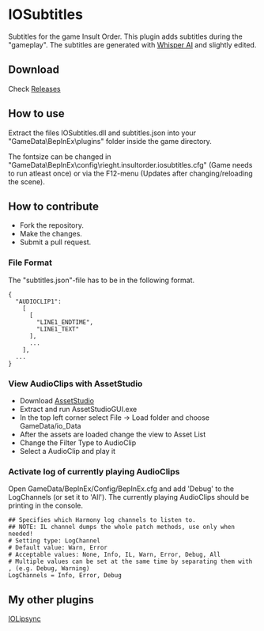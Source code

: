 # IOSubtitles
Subtitles for the game Insult Order. This plugin adds subtitles during the "gameplay". The subtitles are generated with [Whisper AI](https://github.com/openai/whisper) and slightly edited.

## Download
Check [Releases](https://github.com/Rieght/IOSubtitles/releases)

## How to use
Extract the files IOSubtitles.dll and subtitles.json into your "GameData\BepInEx\plugins" folder inside the game directory.

The fontsize can be changed in "GameData\BepInEx\config\rieght.insultorder.iosubtitles.cfg" (Game needs to run atleast once) or via the F12-menu (Updates after changing/reloading the scene).

## How to contribute
- Fork the repository.
- Make the changes.
- Submit a pull request.

### File Format
The "subtitles.json"-file has to be in the following format.
```
{
  "AUDIOCLIP1":
    [
      [
        "LINE1_ENDTIME",
        "LINE1_TEXT"
      ],
      ...
    ],
  ...
}
```

### View AudioClips with AssetStudio
- Download [AssetStudio](https://github.com/Perfare/AssetStudio)
- Extract and run AssetStudioGUI.exe
- In the top left corner select File -> Load folder and choose GameData/io_Data
- After the assets are loaded change the view to Asset List
- Change the Filter Type to AudioClip
- Select a AudioClip and play it

### Activate log of currently playing AudioClips
Open GameData/BepInEx/Config/BepInEx.cfg and add 'Debug' to the LogChannels (or set it to 'All'). 
The currently playing AudioClips should be printing in the console.
```
## Specifies which Harmony log channels to listen to.
## NOTE: IL channel dumps the whole patch methods, use only when needed!
# Setting type: LogChannel
# Default value: Warn, Error
# Acceptable values: None, Info, IL, Warn, Error, Debug, All
# Multiple values can be set at the same time by separating them with , (e.g. Debug, Warning)
LogChannels = Info, Error, Debug
```

## My other plugins
[IOLipsync](https://github.com/Rieght/IOLipsync)
